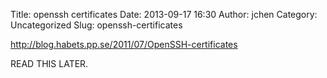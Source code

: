 Title: openssh certificates
Date: 2013-09-17 16:30
Author: jchen
Category: Uncategorized
Slug: openssh-certificates

http://blog.habets.pp.se/2011/07/OpenSSH-certificates

READ THIS LATER.
